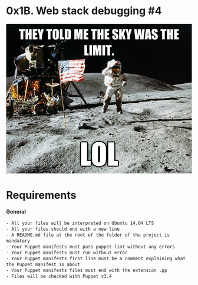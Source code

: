 # **0x1B. Web stack debugging #4**

![Debug](debug1.jpg)

# **Requirements**

**General**

	- All your files will be interpreted on Ubuntu 14.04 LTS
	- All your files should end with a new line
	- A README.md file at the root of the folder of the project is mandatory
	- Your Puppet manifests must pass puppet-lint without any errors
	- Your Puppet manifests must run without error
	- Your Puppet manifests first line must be a comment explaining what the Puppet manifest is about
	- Your Puppet manifests files must end with the extension .pp
	- Files will be checked with Puppet v3.4